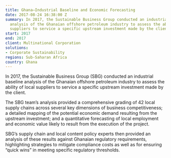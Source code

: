 ```yaml
---
title: Ghana—Industrial Baseline and Economic Forecasting
date: 2017-08-24 16:38:00 Z
summary: In 2017, the Sustainable Business Group conducted an industrial baseline
  analysis of the Ghanaian offshore petroleum industry to assess the ability of local
  suppliers to service a specific upstream investment made by the client.
start: 2017
end: 2017
client: Multinational Corporation
solutions:
- Corporate Sustainability
regions: Sub-Saharan Africa
country: Ghana
---
```


In 2017, the Sustainable Business Group (SBG) conducted an industrial baseline analysis of the Ghanaian offshore petroleum industry to assess the ability of local suppliers to service a specific upstream investment made by the client. 

The SBG team’s analysis provided a comprehensive grading of 42 local supply chains across several key dimensions of business competitiveness; a detailed mapping of the potential economic demand resulting from the upstream investment; and a quantitative forecasting of local employment and economic value likely to result from the execution of the project. 

SBG’s supply chain and local content policy experts then provided an analysis of these results against Ghanaian regulatory requirements, highlighting strategies to mitigate compliance costs as well as for ensuring “quick wins” in meeting specific regulatory thresholds.  